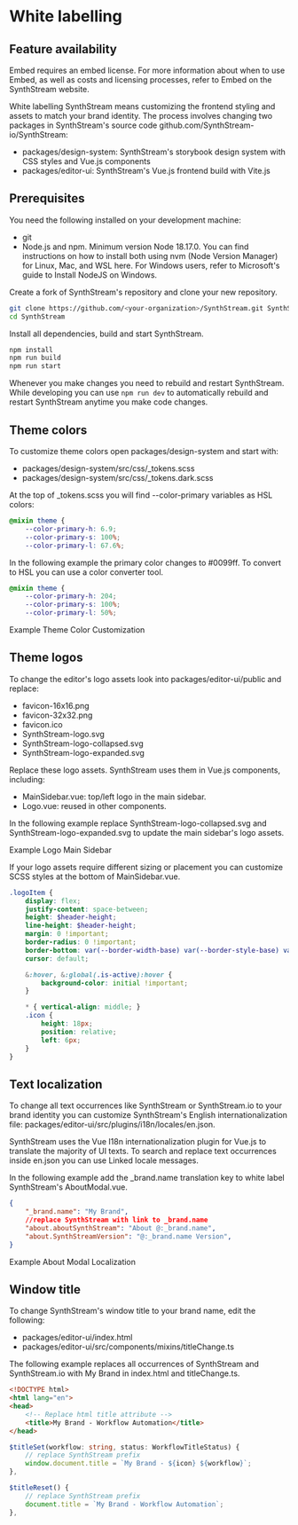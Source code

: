 # White labelling

## Feature availability

Embed requires an embed license. For more information about when to use Embed, as well as costs and licensing processes, refer to Embed on the SynthStream website.

White labelling SynthStream means customizing the frontend styling and assets to match your brand identity. The process involves changing two packages in SynthStream's source code github.com/SynthStream-io/SynthStream:

- packages/design-system: SynthStream's storybook design system with CSS styles and Vue.js components
- packages/editor-ui: SynthStream's Vue.js frontend build with Vite.js

## Prerequisites

You need the following installed on your development machine:

- git
- Node.js and npm. Minimum version Node 18.17.0. You can find instructions on how to install both using nvm (Node Version Manager) for Linux, Mac, and WSL here. For Windows users, refer to Microsoft's guide to Install NodeJS on Windows.

Create a fork of SynthStream's repository and clone your new repository.

```bash
git clone https://github.com/<your-organization>/SynthStream.git SynthStream
cd SynthStream
```

Install all dependencies, build and start SynthStream.

```bash
npm install
npm run build
npm run start
```

Whenever you make changes you need to rebuild and restart SynthStream. While developing you can use `npm run dev` to automatically rebuild and restart SynthStream anytime you make code changes.

## Theme colors

To customize theme colors open packages/design-system and start with:

- packages/design-system/src/css/_tokens.scss
- packages/design-system/src/css/_tokens.dark.scss

At the top of _tokens.scss you will find --color-primary variables as HSL colors:

```scss
@mixin theme {
	--color-primary-h: 6.9;
	--color-primary-s: 100%;
	--color-primary-l: 67.6%;
```

In the following example the primary color changes to #0099ff. To convert to HSL you can use a color converter tool.

```scss
@mixin theme {
	--color-primary-h: 204;
	--color-primary-s: 100%;
	--color-primary-l: 50%;
```

Example Theme Color Customization

## Theme logos

To change the editor's logo assets look into packages/editor-ui/public and replace:

- favicon-16x16.png
- favicon-32x32.png
- favicon.ico
- SynthStream-logo.svg
- SynthStream-logo-collapsed.svg
- SynthStream-logo-expanded.svg

Replace these logo assets. SynthStream uses them in Vue.js components, including:

- MainSidebar.vue: top/left logo in the main sidebar.
- Logo.vue: reused in other components.

In the following example replace SynthStream-logo-collapsed.svg and SynthStream-logo-expanded.svg to update the main sidebar's logo assets.

Example Logo Main Sidebar

If your logo assets require different sizing or placement you can customize SCSS styles at the bottom of MainSidebar.vue.

```scss
.logoItem {
	display: flex;
	justify-content: space-between;
	height: $header-height;
	line-height: $header-height;
	margin: 0 !important;
	border-radius: 0 !important;
	border-bottom: var(--border-width-base) var(--border-style-base) var(--color-background-xlight);
	cursor: default;

	&:hover, &:global(.is-active):hover {
		background-color: initial !important;
	}

	* { vertical-align: middle; }
	.icon {
		height: 18px;
		position: relative;
		left: 6px;
	}
}
```

## Text localization

To change all text occurrences like SynthStream or SynthStream.io to your brand identity you can customize SynthStream's English internationalization file: packages/editor-ui/src/plugins/i18n/locales/en.json.

SynthStream uses the Vue I18n internationalization plugin for Vue.js to translate the majority of UI texts. To search and replace text occurrences inside en.json you can use Linked locale messages.

In the following example add the _brand.name translation key to white label SynthStream's AboutModal.vue.

```json
{
	"_brand.name": "My Brand",
	//replace SynthStream with link to _brand.name
	"about.aboutSynthStream": "About @:_brand.name",
	"about.SynthStreamVersion": "@:_brand.name Version",
}
```

Example About Modal Localization

## Window title

To change SynthStream's window title to your brand name, edit the following:

- packages/editor-ui/index.html
- packages/editor-ui/src/components/mixins/titleChange.ts

The following example replaces all occurrences of SynthStream and SynthStream.io with My Brand in index.html and titleChange.ts.

```html
<!DOCTYPE html>
<html lang="en">
<head>
	<!-- Replace html title attribute -->
	<title>My Brand - Workflow Automation</title>
</head>
```

```typescript
$titleSet(workflow: string, status: WorkflowTitleStatus) {
	// replace SynthStream prefix
	window.document.title = `My Brand - ${icon} ${workflow}`;
},

$titleReset() {
	// replace SynthStream prefix
	document.title = `My Brand - Workflow Automation`;
},
```
